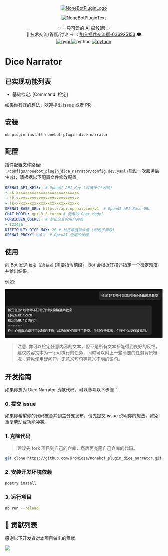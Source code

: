 <div align="center">
  <a href="https://v2.nonebot.dev/store"><img src="https://github.com/KroMiose/nonebot_plugin_naturel_gpt/raw/main/image/README/nbp_logo.png" width="180" height="180" alt="NoneBotPluginLogo"></a>
  <br>
  <p><img src="https://github.com/KroMiose/nonebot_plugin_naturel_gpt/raw/main/image/README/NoneBotPlugin.svg" width="240" alt="NoneBotPluginText"></p>
</div>

<div align="center">
    ✨ 一只可爱的 AI 掷骰姬! ✨<br/>
    💬 技术交流/答疑/讨论 -> ：<a href="https://jq.qq.com/?_wv=1027&k=71t9iCT7">加入插件交流群-636925153</a> 🗨️ <br/>
    <a href="https://pypi.org/project/nonebot-plugin-dice-narrator">
        <img src="https://img.shields.io/pypi/v/nonebot-plugin-dice-narrator.svg" alt="pypi">
    </a>
    <img src="https://img.shields.io/badge/python-3.10+-6a9.svg" alt="python">
    <a href="https://jq.qq.com/?_wv=1027&k=71t9iCT7">
        <img src="https://img.shields.io/badge/加入交流群-636925153-c42.svg" alt="python">
    </a>
</div>

# Dice Narrator

## 已实现功能列表

- 基础检定: [Command: 检定]

如果你有好的想法，欢迎提出 issue 或者 PR。

## 安装

```bash
nb plugin install nonebot-plugin-dice-narrator
```

## 配置

插件配置文件路径: `./configs/nonebot_plugin_dice_narrator/config.dev.yaml` (启动一次服务后生成)，请根据以下配置文件修改配置。

```yaml
OPENAI_API_KEYS:  # OpenAI API Key (可填多个*必须)
- sk-xxxxxxxxxxxxxxxxxxxxxxxxxxxx
- sk-xxxxxxxxxxxxxxxxxxxxxxxxxxxx
- sk-xxxxxxxxxxxxxxxxxxxxxxxxxxxx
OPENAI_BASE_URL: https://api.openai.com/v1  # OpenAI API Base URL 
CHAT_MODEL: gpt-3.5-turbo # 使用的 Chat Model
FORBIDDEN_USERS:  # 禁止交互的用户列表
- 123456
DIFFICULTY_DICE_MAX: 20 # 检定难度最大值 (即骰子面数)
OPENAI_PROXY: null  # OpenAI 使用的代理
```

## 使用

向 Bot 发送 `检定 任务描述` (需要指令前缀)，Bot 会根据其描述指定一个检定难度，并给出结果。

例如:

![alt text](docs/images/example.png)

> 注意: 你可以检定任意内容的文本，但不是所有文本都能得到良好的反馈，建议内容文本为一段可执行的任务，同时可以附上一些简要的任务背景概况；避免使用疑问句、无意义短句等意义不明的语句。

## 开发指南

如果你想为 Dice Narrator 贡献代码，可以参考以下步骤：

### 0. 提交 issue

如果你希望你的代码被合并到主分支发布，请先提交 issue 说明你的想法，避免重复劳动或功能冲突。

### 1. 克隆代码

> 建议先 fork 项目到自己的仓库，然后再克隆自己仓库的代码。

```bash
git clone https://github.com/KroMiose/nonebot_plugin_dice_narrator.git
```

### 2. 安装开发环境依赖

```bash
poetry install
```

### 3. 运行项目

```bash
nb run --reload
```

## 🤝 贡献列表

感谢以下开发者对本项目做出的贡献

<a href="https://github.com/KroMiose/nonebot_plugin_dice_narrator/graphs/contributors">
  <img src="https://contrib.rocks/image?repo=KroMiose/nonebot_plugin_dice_narrator&max=1000" />
</a>